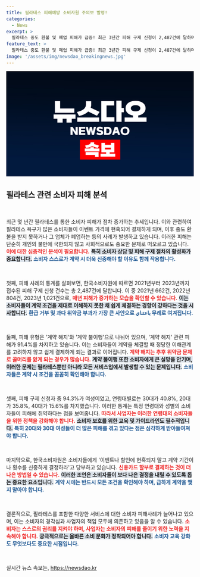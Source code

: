 ```yaml
---
title: 필라테스 피해예방 소비자원 주의보 발령!
categories:
  - News
excerpt: >
  필라테스 중도 환불 및 폐업 피해가 급증! 최근 3년간 피해 구제 신청이 2,487건에 달하며, 여성과 30대가 주로 피해를 입고 있습니다. 소비자원은 계약 시 신중을 강조하며 주의사항을 전했습니다. 클릭해서 자세히 알아보세요!
feature_text: >
  필라테스 중도 환불 및 폐업 피해가 급증! 최근 3년간 피해 구제 신청이 2,487건에 달하며, 여성과 30대가 주로 피해를 입고 있습니다. 소비자원은 계약 시 신중을 강조하며 주의사항을 전했습니다. 클릭해서 자세히 알아보세요!
image: '/assets/img/newsdao_breakingnews.jpg'
---
```


<p><img src="/assets/img/newsdao_breakingnews.jpg" alt="firstkoreanews 속보" /></p>

<h2 data-ke-size="size26">필라테스 관련 소비자 피해 분석</h2>

<p data-ke-size="size16">&nbsp;</p>

<p>최근 몇 년간 필라테스를 통한 소비자 피해가 점차 증가하는 추세입니다. 이와 관련하여 필라테스 욕구가 많은 소비자들이 이벤트 가격에 현혹되어 결제하게 되며, 이후 중도 환불을 받지 못하거나 그 업체가 폐업하는 등의 사례가 발생하고 있습니다. 이러한 피해는 단순히 개인의 불만에 국한되지 않고 사회적으로도 중요한 문제로 떠오르고 있습니다. <b><span style="color: #ee2323;">이에 대한 심층적인 분석이 필요합니다.</span></b> <b><span style="background-color: #21538527;">특히 소비자 상담 및 피해 구제 절차의 활성화가 중요합니다.</span></b> <b><span style="color: #1a5490;">소비자 스스로가 계약 시 더욱 신중해야 할 이유도 함께 작용합니다.</span></b></p>

<p data-ke-size="size16">&nbsp;</p>

<p>첫째, 피해 사례의 통계를 살펴보면, 한국소비자원에 따르면 2021년부터 2023년까지 접수된 피해 구제 신청 건수는 총 2,487건에 달합니다. 이 중 2021년 662건, 2022년 804건, 2023년 1,021건으로, <b><span style="color: #ee2323;">매년 피해가 증가하는 모습을 확인할 수 있습니다.</span></b> <b><span style="background-color: #21538527;">이는 소비자들이 계약 조건을 제대로 이해하지 못한 채 쉽게 체결하는 경향이 강하다는 것을 시사합니다.</span></b> <b><span style="color: #1a5490;">환급 거부 및 과다 위약금 부과가 가장 큰 사안으로 باعتناي 무례로 여겨집니다.</span></b></p>

<p data-ke-size="size16">&nbsp;</p>

<p>둘째, 피해 유형은 '계약 해지'와 '계약 불이행'으로 나뉘어 있으며, '계약 해지' 관련 피해가 91.4%를 차지하고 있습니다. 이는 소비자들이 계약을 체결할 때 정당한 이해관계를 고려하지 않고 쉽게 결제하게 되는 결과로 이어집니다. <b><span style="color: #ee2323;">계약 해지는 추후 위약금 문제로 골머리를 앓게 되는 경우가 많습니다.</span></b> <b><span style="background-color: #21538527;">계약 불이행 또한 소비자에게 큰 실망을 안기며, 이러한 문제는 필라테스뿐만 아니라 모든 서비스업에서 발생할 수 있는 문제입니다.</span></b> <b><span style="color: #1a5490;">소비자들은 계약 시 조건을 꼼꼼히 확인해야 합니다.</span></b></p>

<p data-ke-size="size16">&nbsp;</p>

<p>셋째, 피해 구제 신청자 중 94.3%가 여성이었고, 연령대별로는 30대가 40.8%, 20대가 35.8%, 40대가 15.6%를 차지했습니다. 이러한 통계는 특정 연령대와 성별의 소비자들이 피해에 취약하다는 점을 보여줍니다. <b><span style="color: #ee2323;">따라서 사업자는 이러한 연령대의 소비자들을 위한 정책을 강화해야 합니다.</span></b> <b><span style="background-color: #21538527;">소비자 보호를 위한 교육 및 가이드라인도 필수적입니다.</span></b> <b><span style="color: #1a5490;">특히 20대와 30대 여성들이 더 많은 피해를 겪고 있다는 점은 심각하게 받아들여져야 합니다.</span></b></p>

<p data-ke-size="size16">&nbsp;</p>

<p>마지막으로, 한국소비자원은 소비자들에게 '이벤트나 할인에 현혹되지 말고 계약 기간이나 횟수를 신중하게 결정하라'고 당부하고 있습니다. <b><span style="color: #ee2323;">신용카드 할부로 결제하는 것이 더 나은 방법일 수 있습니다.</span></b> <b><span style="background-color: #21538527;">이러한 조언은 소비자들이 보다 나은 결정을 내릴 수 있도록 돕는 중요한 요소입니다.</span></b> <b><span style="color: #1a5490;">계약 시에는 반드시 모든 조건을 확인해야 하며, 급하게 계약을 맺지 말아야 합니다.</span></b></p>

<p data-ke-size="size16">&nbsp;</p>

<p>결론적으로, 필라테스를 포함한 다양한 서비스에 대한 소비자 피해사례가 늘어나고 있으며, 이는 소비자의 경각심과 사업자의 책임 모두에 의존하고 있음을 알 수 있습니다. <b><span style="color: #ee2323;">소비자는 스스로의 권리를 지켜야 하며, 사업자는 소비자의 피해를 줄이기 위한 노력을 지속해야 합니다.</span></b> <b><span style="background-color: #21538527;">궁극적으로는 올바른 소비 문화가 정착되어야 합니다.</span></b> <b><span style="color: #1a5490;">소비자 교육 강화도 무엇보다도 중요한 시점입니다.</span></b> </p>

<p data-ke-size="size16">&nbsp;</p>
실시간 뉴스 속보는, <a href="https://newsdao.kr" rel="dofollow">https://newsdao.kr</a>


